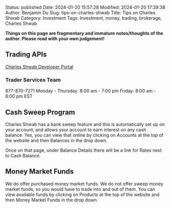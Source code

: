 Status: published
Date: 2024-01-20 15:57:28
Modified: 2024-01-20 17:39:38
Author: Benjamin Du
Slug: tips-on-charles-shwab
Title: Tips on Charles Shwab
Category: Investment
Tags: Investment, money, trading, brokerage, Charles Shwab

**Things on this page are fragmentary and immature notes/thoughts of the author. Please read with your own judgement!**

## Trading APIs

[Charles Shwab Developer Portal](https://developer.schwab.com/)

### Trader Services Team
877-870-7271
Monday - Thursday: 8:00 am - 7:00 pm 
Friday: 8:00 am - 6:00 pm EST

## Cash Sweep Program

Charles Shwab has a bank sweep feature and this is automatically set up on your account, and allows your account to earn interest on any cash balance.
Yes, you can view that online by clicking on Accounts at the top of the website and then Balances in the drop down.
  
Once on that page, under Balance Details there will be a link for Rates next to Cash Balance.


## Money Market Funds

We do offer purchased money market funds. 
We do not offer sweep money market funds, 
so you would have to trade into and out of them.
You can view available funds by clicking on Products at the top of the website and then Money Market Funds in the drop down.

